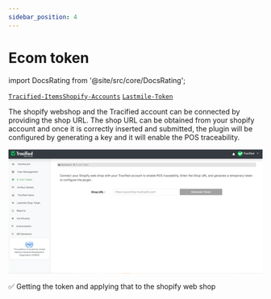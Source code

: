 ```yaml
---
sidebar_position: 4
---
```


# Ecom token

import DocsRating from '@site/src/core/DocsRating';

[`Tracified-Items`](./tracifiedItems)[`Shopify-Accounts`](./Accounts_and_Settings/shopifyAccounts) [`Lastmile-Token`](./LastmileToken)




The shopify webshop and the Tracified account can be connected by providing the shop URL. The shop URL can be obtained from your shopify account and once it is correctly inserted and submitted, the plugin will be configured by generating a key and it will enable the POS traceability.

![MarineGEO circle logo](../../static/img/ecom.png "MarineGEO logo")

:white_check_mark: Getting the token and applying that to the shopify web shop

<DocsRating pageName="Ecom Token" />
